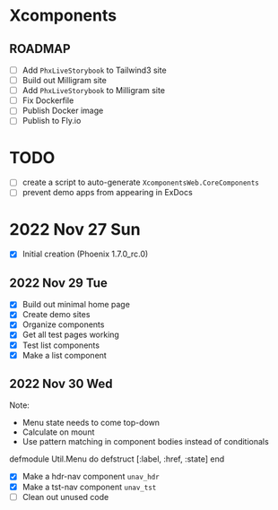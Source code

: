 # Xcomponents 

## ROADMAP 

- [ ] Add `PhxLiveStorybook` to Tailwind3 site 
- [ ] Build out Milligram site 
- [ ] Add `PhxLiveStorybook` to Milligram site 
- [ ] Fix Dockerfile 
- [ ] Publish Docker image 
- [ ] Publish to Fly.io 

# TODO 

- [ ] create a script to auto-generate `XcomponentsWeb.CoreComponents`
- [ ] prevent demo apps from appearing in ExDocs 

# 2022 Nov 27 Sun

- [x] Initial creation (Phoenix 1.7.0_rc.0)

## 2022 Nov 29 Tue

- [x] Build out minimal home page 
- [x] Create demo sites 
- [x] Organize components 
- [x] Get all test pages working 
- [x] Test list components 
- [x] Make a list component 

## 2022 Nov 30 Wed

Note:
- Menu state needs to come top-down 
- Calculate on mount
- Use pattern matching in component bodies instead of conditionals

defmodule Util.Menu do 
  defstruct [:label, :href, :state]
end

- [x] Make a hdr-nav component `unav_hdr` 
- [x] Make a tst-nav component `unav_tst` 
- [ ] Clean out unused code
